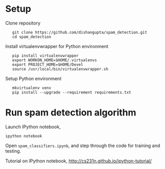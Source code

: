 # Setup
Clone repository
```
   git clone https://github.com/dishangupta/spam_detection.git
   cd spam_detection
```

Install virtualenvwrapper for Python environment
```
   pip install virtualenvwrapper
   export WORKON_HOME=$HOME/.virtualenvs
   export PROJECT_HOME=$HOME/Devel
   source /usr/local/bin/virtualenvwrapper.sh
```   

Setup Python environment
```
   mkvirtualenv venv
   pip install --upgrade --requirement requirements.txt
```

# Run spam detection algorithm
Launch IPython notebook,
```
ipython notebook
```

Open `spam_classifiers.ipynb`, and step through the code for training and testing.

Tutorial on IPython notebook, http://cs231n.github.io/ipython-tutorial/
